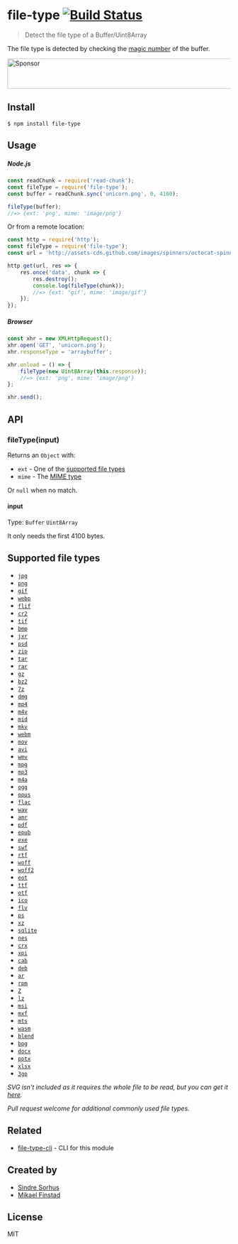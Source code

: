 # file-type [![Build Status](https://travis-ci.org/sindresorhus/file-type.svg?branch=master)](https://travis-ci.org/sindresorhus/file-type)

> Detect the file type of a Buffer/Uint8Array

The file type is detected by checking the [magic number](http://en.wikipedia.org/wiki/Magic_number_(programming)#Magic_numbers_in_files) of the buffer.

<a target='_blank' rel='nofollow' href='https://app.codesponsor.io/link/tmkVF4Qm7RNE8e9RVwnim6gU/sindresorhus/file-type'>
  <img alt='Sponsor' width='888' height='68' src='https://app.codesponsor.io/embed/tmkVF4Qm7RNE8e9RVwnim6gU/sindresorhus/file-type.svg' />
</a>


## Install

```
$ npm install file-type
```


## Usage

##### Node.js

```js
const readChunk = require('read-chunk');
const fileType = require('file-type');
const buffer = readChunk.sync('unicorn.png', 0, 4100);

fileType(buffer);
//=> {ext: 'png', mime: 'image/png'}
```

Or from a remote location:

```js
const http = require('http');
const fileType = require('file-type');
const url = 'http://assets-cdn.github.com/images/spinners/octocat-spinner-32.gif';

http.get(url, res => {
	res.once('data', chunk => {
		res.destroy();
		console.log(fileType(chunk));
		//=> {ext: 'gif', mime: 'image/gif'}
	});
});
```

##### Browser

```js
const xhr = new XMLHttpRequest();
xhr.open('GET', 'unicorn.png');
xhr.responseType = 'arraybuffer';

xhr.onload = () => {
	fileType(new Uint8Array(this.response));
	//=> {ext: 'png', mime: 'image/png'}
};

xhr.send();
```


## API

### fileType(input)

Returns an `Object` with:

- `ext` - One of the [supported file types](#supported-file-types)
- `mime` - The [MIME type](http://en.wikipedia.org/wiki/Internet_media_type)

Or `null` when no match.

#### input

Type: `Buffer` `Uint8Array`

It only needs the first 4100 bytes.


## Supported file types

- [`jpg`](https://en.wikipedia.org/wiki/JPEG)
- [`png`](https://en.wikipedia.org/wiki/Portable_Network_Graphics)
- [`gif`](https://en.wikipedia.org/wiki/GIF)
- [`webp`](https://en.wikipedia.org/wiki/WebP)
- [`flif`](https://en.wikipedia.org/wiki/Free_Lossless_Image_Format)
- [`cr2`](http://fileinfo.com/extension/cr2)
- [`tif`](https://en.wikipedia.org/wiki/Tagged_Image_File_Format)
- [`bmp`](https://en.wikipedia.org/wiki/BMP_file_format)
- [`jxr`](https://en.wikipedia.org/wiki/JPEG_XR)
- [`psd`](https://en.wikipedia.org/wiki/Adobe_Photoshop#File_format)
- [`zip`](https://en.wikipedia.org/wiki/Zip_(file_format))
- [`tar`](https://en.wikipedia.org/wiki/Tar_(computing)#File_format)
- [`rar`](https://en.wikipedia.org/wiki/RAR_(file_format))
- [`gz`](https://en.wikipedia.org/wiki/Gzip)
- [`bz2`](https://en.wikipedia.org/wiki/Bzip2)
- [`7z`](https://en.wikipedia.org/wiki/7z)
- [`dmg`](https://en.wikipedia.org/wiki/Apple_Disk_Image)
- [`mp4`](https://en.wikipedia.org/wiki/MPEG-4_Part_14#Filename_extensions)
- [`m4v`](https://en.wikipedia.org/wiki/M4V)
- [`mid`](https://en.wikipedia.org/wiki/MIDI)
- [`mkv`](https://en.wikipedia.org/wiki/Matroska)
- [`webm`](https://en.wikipedia.org/wiki/WebM)
- [`mov`](https://en.wikipedia.org/wiki/QuickTime_File_Format)
- [`avi`](https://en.wikipedia.org/wiki/Audio_Video_Interleave)
- [`wmv`](https://en.wikipedia.org/wiki/Windows_Media_Video)
- [`mpg`](https://en.wikipedia.org/wiki/MPEG-1)
- [`mp3`](https://en.wikipedia.org/wiki/MP3)
- [`m4a`](https://en.wikipedia.org/wiki/MPEG-4_Part_14#.MP4_versus_.M4A)
- [`ogg`](https://en.wikipedia.org/wiki/Ogg)
- [`opus`](https://en.wikipedia.org/wiki/Opus_(audio_format))
- [`flac`](https://en.wikipedia.org/wiki/FLAC)
- [`wav`](https://en.wikipedia.org/wiki/WAV)
- [`amr`](https://en.wikipedia.org/wiki/Adaptive_Multi-Rate_audio_codec)
- [`pdf`](https://en.wikipedia.org/wiki/Portable_Document_Format)
- [`epub`](https://en.wikipedia.org/wiki/EPUB)
- [`exe`](https://en.wikipedia.org/wiki/.exe)
- [`swf`](https://en.wikipedia.org/wiki/SWF)
- [`rtf`](https://en.wikipedia.org/wiki/Rich_Text_Format)
- [`woff`](https://en.wikipedia.org/wiki/Web_Open_Font_Format)
- [`woff2`](https://en.wikipedia.org/wiki/Web_Open_Font_Format)
- [`eot`](https://en.wikipedia.org/wiki/Embedded_OpenType)
- [`ttf`](https://en.wikipedia.org/wiki/TrueType)
- [`otf`](https://en.wikipedia.org/wiki/OpenType)
- [`ico`](https://en.wikipedia.org/wiki/ICO_(file_format))
- [`flv`](https://en.wikipedia.org/wiki/Flash_Video)
- [`ps`](https://en.wikipedia.org/wiki/Postscript)
- [`xz`](https://en.wikipedia.org/wiki/Xz)
- [`sqlite`](https://www.sqlite.org/fileformat2.html)
- [`nes`](http://fileinfo.com/extension/nes)
- [`crx`](https://developer.chrome.com/extensions/crx)
- [`xpi`](https://en.wikipedia.org/wiki/XPInstall)
- [`cab`](https://en.wikipedia.org/wiki/Cabinet_(file_format))
- [`deb`](https://en.wikipedia.org/wiki/Deb_(file_format))
- [`ar`](https://en.wikipedia.org/wiki/Ar_(Unix))
- [`rpm`](http://fileinfo.com/extension/rpm)
- [`Z`](http://fileinfo.com/extension/z)
- [`lz`](https://en.wikipedia.org/wiki/Lzip)
- [`msi`](https://en.wikipedia.org/wiki/Windows_Installer)
- [`mxf`](https://en.wikipedia.org/wiki/Material_Exchange_Format)
- [`mts`](https://en.wikipedia.org/wiki/.m2ts)
- [`wasm`](https://en.wikipedia.org/wiki/WebAssembly)
- [`blend`](https://wiki.blender.org/index.php/Dev:Source/Architecture/File_Format)
- [`bpg`](https://bellard.org/bpg/)
- [`docx`](https://en.wikipedia.org/wiki/Office_Open_XML)
- [`pptx`](https://en.wikipedia.org/wiki/Office_Open_XML)
- [`xlsx`](https://en.wikipedia.org/wiki/Office_Open_XML)
- [`3gp`](https://en.wikipedia.org/wiki/3GP_and_3G2)

*SVG isn't included as it requires the whole file to be read, but you can get it [here](https://github.com/sindresorhus/is-svg).*

*Pull request welcome for additional commonly used file types.*


## Related

- [file-type-cli](https://github.com/sindresorhus/file-type-cli) - CLI for this module


## Created by

- [Sindre Sorhus](https://github.com/sindresorhus)
- [Mikael Finstad](https://github.com/mifi)


## License

MIT
